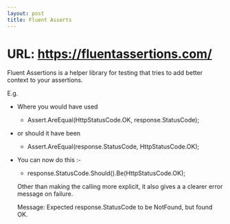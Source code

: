 ```yaml
---
layout: post
title: Fluent Asserts
---
```


# URL: https://fluentassertions.com/

Fluent Assertions is a helper library for testing that tries to add better context to your assertions.

E.g.
* Where you would have used 
  * Assert.AreEqual(HttpStatusCode.OK, response.StatusCode);
* or should it have been 
  * Assert.AreEqual(response.StatusCode, HttpStatusCode.OK);

* You can now do this :-
  * response.StatusCode.Should().Be(HttpStatusCode.OK);

  Other than making the calling more explicit, it also gives a a clearer error message on failure.

  Message: Expected response.StatusCode to be NotFound, but found OK.
